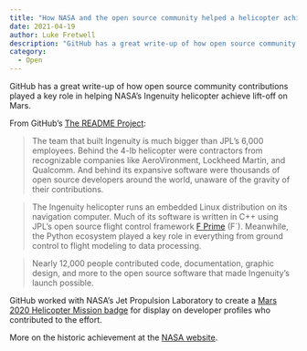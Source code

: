 ```yaml
---
title: "How NASA and the open source community helped a helicopter achieve lift-off on Mars"
date: 2021-04-19 
author: Luke Fretwell
description: "GitHub has a great write-up of how open source community contributions played a key role in helping NASA’s Ingenuity helicopter achieve lift-off on Mars."
category:
  - Open
---
```


GitHub has a great write-up of how open source community contributions played a key role in helping NASA’s Ingenuity helicopter achieve lift-off on Mars.

From GitHub’s [The README Project](https://github.com/readme/nasa-ingenuity-helicopter):

> The team that built Ingenuity is much bigger than JPL’s 6,000 employees. Behind the 4-lb helicopter were contractors from recognizable companies like AeroVironment, Lockheed Martin, and Qualcomm. And behind its expansive software were thousands of open source developers around the world, unaware of the gravity of their contributions.

> The Ingenuity helicopter runs an embedded Linux distribution on its navigation computer. Much of its software is written in C++ using JPL’s open source flight control framework [F Prime](https://github.com/nasa/fprime) (F´). Meanwhile, the Python ecosystem played a key role in everything from ground control to flight modeling to data processing.

> Nearly 12,000 people contributed code, documentation, graphic design, and more to the open source software that made Ingenuity’s launch possible.

GitHub worked with NASA’s Jet Propulsion Laboratory to create a [Mars 2020 Helicopter Mission badge](https://github.blog/2021-04-19-open-source-goes-to-mars/) for display on developer profiles who contributed to the effort.

More on the historic achievement at the [NASA website](https://www.nasa.gov/press-release/nasa-s-ingenuity-mars-helicopter-succeeds-in-historic-first-flight).


